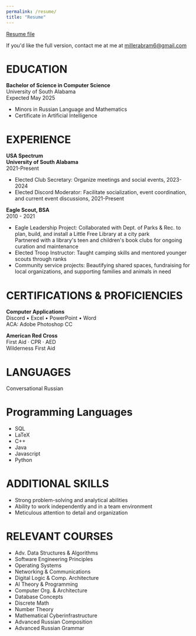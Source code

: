 ```yaml
---
permalink: /resume/
title: "Resume"
---
```


[Resume file](../Resume-Winter-2023-Censored.pdf)

If you'd like the full version, contact me at me at [millerabram6@gmail.com](mailto:millerabram6@gmail.com)

# EDUCATION
 **Bachelor of Science in Computer Science**\
 University of South Alabama\
 Expected May 2025

 - Minors in Russian Language and Mathematics
 - Certificate in Artificial Intelligence
 
# EXPERIENCE
 **USA Spectrum**\
 **University of South Alabama**\
 2021-Present

 - Elected Club Secretary: Organize meetings and social events, 2023-2024
 - Elected Discord Moderator: Facilitate socialization, event coordination, and current event discussions, 2021-Present

 **Eagle Scout, BSA**\
 2010 - 2021
 - Eagle Leadership Project: Collaborated with Dept. of Parks & Rec. to plan, build, and install a Little Free Library at a city park \
    Partnered with a library's teen and children's book clubs for ongoing curation and maintenance
 - Elected Troop Instructor: Taught camping skills and mentored younger scouts through ranks
 - Community service projects: Beautifying shared spaces, fundraising for local organizations, and supporting families and animals in need

# CERTIFICATIONS & PROFICIENCIES
 **Computer Applications**\
 Discord • Excel • PowerPoint • Word\
 ACA: Adobe Photoshop CC

 **American Red Cross**\
 First Aid · CPR · AED\
 Wilderness First Aid  

# LANGUAGES
Conversational Russian

# Programming Languages
- SQL
- LaTeX
- C++ 
- Java 
- Javascript 
- Python

# ADDITIONAL SKILLS
- Strong problem-solving and analytical abilities
- Ability to work independently and in a team environment
- Meticulous attention to detail and organization

# RELEVANT COURSES
- Adv. Data Structures & Algorithms
- Software Engineering Principles
- Operating Systems
- Networking & Communications
- Digital Logic & Comp. Architecture
- AI Theory & Programming
- Computer Org. & Architecture
- Database Concepts
- Discrete Math
- Number Theory
- Mathematical Cyberinfrastructure
- Advanced Russian Composition
- Advanced Russian Grammar
